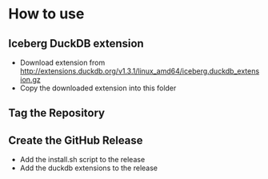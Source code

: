 # How to use

## Iceberg DuckDB extension
- Download extension from http://extensions.duckdb.org/v1.3.1/linux_amd64/iceberg.duckdb_extension.gz
- Copy the downloaded extension into this folder

## Tag the Repository

## Create the GitHub Release
- Add the install.sh script to the release
- Add the duckdb extensions to the release